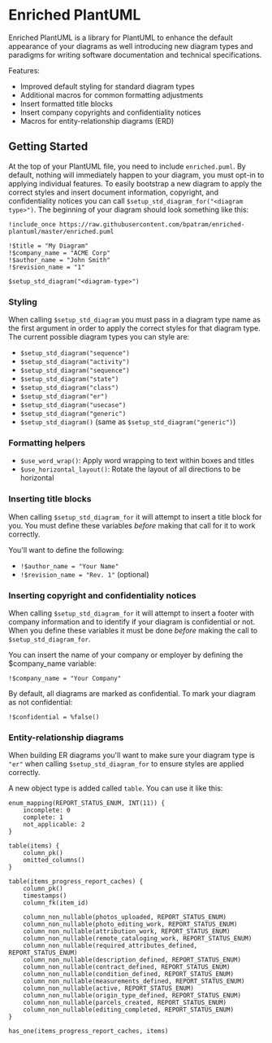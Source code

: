 # Enriched PlantUML

Enriched PlantUML is a library for PlantUML to enhance the default appearance of your diagrams as well introducing new diagram types and paradigms for writing software documentation and technical specifications.

Features:

-   Improved default styling for standard diagram types
-   Additional macros for common formatting adjustments
-   Insert formatted title blocks
-   Insert company copyrights and confidentiality notices
-   Macros for entity-relationship diagrams (ERD)

## Getting Started

At the top of your PlantUML file, you need to include `enriched.puml`. By default, nothing will immediately happen to your diagram, you must opt-in to applying individual features. To easily bootstrap a new diagram to apply the correct styles and insert document information, copyright, and confidentiality notices you can call `$setup_std_diagram_for("<diagram type>")`. The beginning of your diagram should look something like this:

```puml
!include_once https://raw.githubusercontent.com/bpatram/enriched-plantuml/master/enriched.puml

!$title = "My Diagram"
!$company_name = "ACME Corp"
!$author_name = "John Smith"
!$revision_name = "1"

$setup_std_diagram("<diagram-type>")
```

### Styling

When calling `$setup_std_diagram` you must pass in a diagram type name as the first argument in order to apply the correct styles for that diagram type. The current possible diagram types you can style are:

-   `$setup_std_diagram("sequence")`
-   `$setup_std_diagram("activity")`
-   `$setup_std_diagram("sequence")`
-   `$setup_std_diagram("state")`
-   `$setup_std_diagram("class")`
-   `$setup_std_diagram("er")`
-   `$setup_std_diagram("usecase")`
-   `$setup_std_diagram("generic")`
-   `$setup_std_diagram()` (same as `$setup_std_diagram("generic")`)

### Formatting helpers

-   `$use_word_wrap()`: Apply word wrapping to text within boxes and titles
-   `$use_horizontal_layout()`: Rotate the layout of all directions to be horizontal

### Inserting title blocks

When calling `$setup_std_diagram_for` it will attempt to insert a title block for you. You must define these variables _before_ making that call for it to work correctly.

You'll want to define the following:

-   `!$author_name = "Your Name"`
-   `!$revision_name = "Rev. 1"` (optional)

### Inserting copyright and confidentiality notices

When calling `$setup_std_diagram_for` it will attempt to insert a footer with company information and to identify if your diagram is confidential or not. When you define these variables it must be done _before_ making the call to `$setup_std_diagram_for`.

You can insert the name of your company or employer by defining the $company_name variable:

```puml
!$company_name = "Your Company"
```

By default, all diagrams are marked as confidential. To mark your diagram as not confidential:

```puml
!$confidential = %false()
```

### Entity-relationship diagrams

When building ER diagrams you'll want to make sure your diagram type is `"er"` when calling `$setup_std_diagram_for` to ensure styles are applied correctly.

A new object type is added called `table`. You can use it like this:

```puml
enum_mapping(REPORT_STATUS_ENUM, INT(11)) {
    incomplete: 0
    complete: 1
    not_applicable: 2
}

table(items) {
    column_pk()
    omitted_columns()
}

table(items_progress_report_caches) {
    column_pk()
    timestamps()
    column_fk(item_id)

    column_non_nullable(photos_uploaded, REPORT_STATUS_ENUM)
    column_non_nullable(photo_editing_work, REPORT_STATUS_ENUM)
    column_non_nullable(attribution_work, REPORT_STATUS_ENUM)
    column_non_nullable(remote_cataloging_work, REPORT_STATUS_ENUM)
    column_non_nullable(required_attributes_defined, REPORT_STATUS_ENUM)
    column_non_nullable(description_defined, REPORT_STATUS_ENUM)
    column_non_nullable(contract_defined, REPORT_STATUS_ENUM)
    column_non_nullable(condition_defined, REPORT_STATUS_ENUM)
    column_non_nullable(measurements_defined, REPORT_STATUS_ENUM)
    column_non_nullable(active, REPORT_STATUS_ENUM)
    column_non_nullable(origin_type_defined, REPORT_STATUS_ENUM)
    column_non_nullable(parcels_created, REPORT_STATUS_ENUM)
    column_non_nullable(editing_completed, REPORT_STATUS_ENUM)
}

has_one(items_progress_report_caches, items)
```
